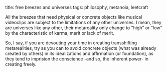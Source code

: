 title: free breezes and universes
tags: philosophy, metanoia, leetcraft

All the breezes that need physical or concrete objects like musical videoclips
are subject to the limitations of any other universes. I mean, they are
universes like any other, their metareality only change to "high" or "low" by
the characteristic of karma, merit or lack of merit.

So, I say, if you are devouting your time in creating transshifting
metarealities, try as you can to avoid concrete objects (what was already
created by others) in its idealizations and affirmation (or foundation), as
they tend to imprision the conscience -and so, the inherent power- in creating
freely.
